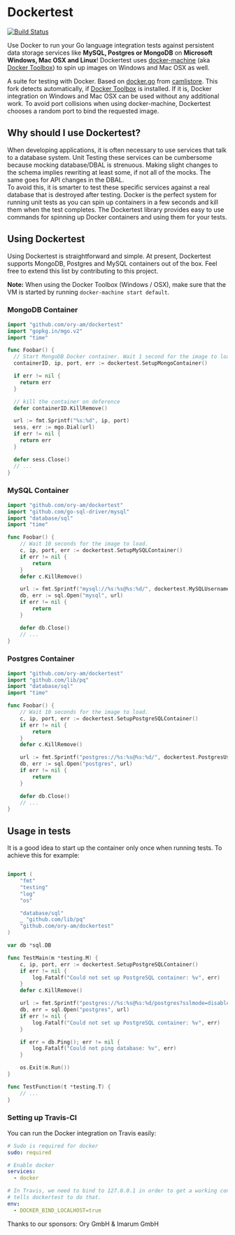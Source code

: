 # Dockertest

[![Build Status](https://travis-ci.org/ory-am/dockertest.svg)](https://travis-ci.org/ory-am/dockertest)

Use Docker to run your Go language integration tests against persistent data storage services like **MySQL, Postgres or MongoDB** on **Microsoft Windows, Mac OSX and Linux**! Dockertest uses [docker-machine](https://docs.docker.com/machine/) (aka [Docker Toolbox](https://www.docker.com/toolbox)) to spin up images on Windows and Mac OSX as well.

A suite for testing with Docker. Based on  [docker.go](https://github.com/camlistore/camlistore/blob/master/pkg/test/dockertest/docker.go) from [camlistore](https://github.com/camlistore/camlistore).
This fork detects automatically, if [Docker Toolbox](https://www.docker.com/toolbox) is installed. If it is, Docker integration on Windows and Mac OSX can be used without any additional work. To avoid port collisions when using docker-machine, Dockertest chooses a random port to bind the requested image.

## Why should I use Dockertest?

When developing applications, it is often necessary to use services that talk to a database system. Unit Testing these services can be cumbersome because mocking database/DBAL is strenuous. Making slight changes to the schema implies rewriting at least some, if not all of the mocks. The same goes for API changes in the DBAL.  
To avoid this, it is smarter to test these specific services against a real database that is destroyed after testing. Docker is the perfect system for running unit tests as you can spin up containers in a few seconds and kill them when the test completes. The Dockertest library provides easy to use commands for spinning up Docker containers and using them for your tests.

## Using Dockertest

Using Dockertest is straightforward and  simple. At present, Dockertest supports MongoDB, Postgres and MySQL containers out of the box. Feel free to extend this list by contributing to this project.

**Note:** When using the Docker Toolbox (Windows / OSX), make sure that the VM is started by running `docker-machine start default`.

### MongoDB Container

```go
import "github.com/ory-am/dockertest"
import "gopkg.in/mgo.v2"
import "time"

func Foobar() {
  // Start MongoDB Docker container. Wait 1 second for the image to load.
  containerID, ip, port, err := dockertest.SetupMongoContainer()

  if err != nil {
    return err
  }

  // kill the container on deference
  defer containerID.KillRemove()

  url := fmt.Sprintf("%s:%d", ip, port)
  sess, err := mgo.Dial(url)
  if err != nil {
    return err
  }

  defer sess.Close()
  // ...
}
```

### MySQL Container

```go
import "github.com/ory-am/dockertest"
import "github.com/go-sql-driver/mysql"
import "database/sql"
import "time"

func Foobar() {
    // Wait 10 seconds for the image to load.
    c, ip, port, err := dockertest.SetupMySQLContainer()
    if err != nil {
        return
    }
    defer c.KillRemove()

    url := fmt.Sprintf("mysql://%s:%s@%s:%d/", dockertest.MySQLUsername, dockertest.MySQLPassword, ip, port)
    db, err := sql.Open("mysql", url)
    if err != nil {
        return
    }

    defer db.Close()
    // ...
}
```
### Postgres Container

```go
import "github.com/ory-am/dockertest"
import "github.com/lib/pq"
import "database/sql"
import "time"

func Foobar() {
    // Wait 10 seconds for the image to load.
    c, ip, port, err := dockertest.SetupPostgreSQLContainer()
    if err != nil {
        return
    }
    defer c.KillRemove()

    url := fmt.Sprintf("postgres://%s:%s@%s:%d/", dockertest.PostgresUsername, dockertest.PostgresPassword, ip, port)
    db, err := sql.Open("postgres", url)
    if err != nil {
        return
    }

    defer db.Close()
    // ...
}
```

## Usage in tests

It is a good idea to start up the container only once when running tests. To achieve this for example:

```go

import (
	"fmt"
	"testing"
    "log"
	"os"

	"database/sql"
	_ "github.com/lib/pq"
	"github.com/ory-am/dockertest"
)

var db *sql.DB

func TestMain(m *testing.M) {
	c, ip, port, err := dockertest.SetupPostgreSQLContainer()
	if err != nil {
		log.Fatalf("Could not set up PostgreSQL container: %v", err)
	}
	defer c.KillRemove()

	url := fmt.Sprintf("postgres://%s:%s@%s:%d/postgres?sslmode=disable", dockertest.PostgresUsername, dockertest.PostgresPassword, ip, port)
	db, err = sql.Open("postgres", url)
	if err != nil {
		log.Fatalf("Could not set up PostgreSQL container: %v", err)
	}

	if err = db.Ping(); err != nil {
		log.Fatalf("Could not ping database: %v", err)
	}

	os.Exit(m.Run())
}

func TestFunction(t *testing.T) {
    // ...
}
```

### Setting up Travis-CI

You can run the Docker integration on Travis easily:

```yml
# Sudo is required for docker
sudo: required

# Enable docker
services:
  - docker

# In Travis, we need to bind to 127.0.0.1 in order to get a working connection. This environment variable
# tells dockertest to do that.
env:
  - DOCKER_BIND_LOCALHOST=true

```

Thanks to our sponsors: Ory GmbH & Imarum GmbH

